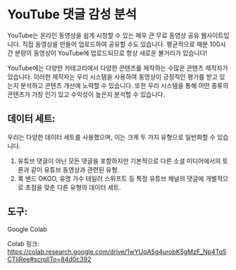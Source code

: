 # YouTube 댓글 감성 분석

YouTube는 온라인 동영상을 쉽게 시청할 수 있는 매우 큰 무료 동영상 공유 웹사이트입니다. 직접 동영상을 만들어 업로드하여 공유할 수도 있습니다.
평균적으로 매분 100시간 분량의 동영상이 YouTube에 업로드되므로 항상 새로운 볼거리가 있습니다!

YouTube에는 다양한 카테고리에서 다양한 콘텐츠를 제작하는 수많은 콘텐츠 제작자가 있습니다. 이러한 제작자는 우리 시스템을 사용하여 동영상이 긍정적인 평가를 받고 있는지 분석하고 콘텐츠 개선에 노력할 수 있습니다.
또한 우리 시스템을 통해 어떤 종류의 콘텐츠가 가장 인기 있고 수익성이 높은지 분석할 수 있습니다.

## 데이터 세트:
우리는 다양한 데이터 세트를 사용했으며, 이는 크게 두 가지 유형으로 일반화할 수 있습니다.

1. 유튜브 댓글이 아닌 모든 댓글을 포함하지만 기본적으로 다른 소셜 미디어에서의 토론과 같이 유튜브 동영상과 관련된 유형.
2. 록 밴드 OKGO, 유명 가수 테일러 스위프트 등 특정 유튜브 채널의 댓글에 개별적으로 초점을 맞춘 다른 유형의 데이터 세트.

## 도구:
Google Colab

Colab 링크: https://colab.research.google.com/drive/1wYUqA5g4urobK5gMzF_Np4Tq5CTljRee#scrollTo=84d0c392
